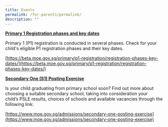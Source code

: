 ```yaml
---
title: Events
permalink: /for-parents/permalink/
description: ""
---
```


**<u>Primary 1 Registration phases and key dates</u>**


Primary 1 (P1) registration is conducted in several phases. Check for your child's eligible P1 registration phases and their key dates.  

[https://beta.moe.gov.sg/primary/p1-registration/registration-phases-key-dates/](https://beta.moe.gov.sg/primary/p1-registration/registration-phases-key-dates/)  

  
**<u>Secondary One (S1) Posting Exercise</u>**

Is your child graduating from primary school soon? Find out more about choosing a suitable secondary school, taking into consideration your child’s PSLE results, choices of schools and available vacancies through the following link:

[https://www.moe.gov.sg/admissions/secondary-one-posting-exercise](https://www.moe.gov.sg/admissions/secondary-one-posting-exercise)